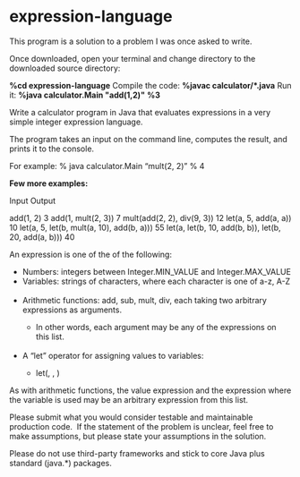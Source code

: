 # expression-language
This program is a solution to a problem I was once asked to write.

Once downloaded, open your terminal and change directory to the downloaded source directory:
<p>
<b>%cd expression-language</b>
Compile the code:
<b>%javac calculator/*.java</b>
Run it:
<b>%java calculator.Main "add(1,2)"</b>
<b>%3</b>
</p>
<p>
Write a calculator program in Java that evaluates expressions in a very simple integer expression language.   
</p>
<p>
The program takes an input on the command line, computes the result, and prints it to the console. 

For example:
% java calculator.Main “mult(2, 2)”
% 4
</p>

<b>Few more examples:</b>
<p>
Input                                                Output

add(1, 2)                                                 3
add(1, mult(2, 3))                                        7
mult(add(2, 2), div(9, 3))                               12
let(a, 5, add(a, a))                                     10
let(a, 5, let(b, mult(a, 10), add(b, a)))                55
let(a, let(b, 10, add(b, b)), let(b, 20, add(a, b)))     40
</p>

An expression is one of the of the following:
<ul>
 <li>Numbers: integers between Integer.MIN_VALUE and Integer.MAX_VALUE</li>
 <li>Variables: strings of characters, where each character is one of a-z, A-Z</li>
 <li>Arithmetic functions: add, sub, mult, div, each taking two arbitrary expressions as arguments.</li>
   <ul>
        <li>In other words, each argument may be any of the expressions on this list.</li>
    </ul>
 <li> A “let” operator for assigning values to variables:</li>
    <ul>
        <li>let(<variable name>, <value expression>, <expression where variable is used>)</li>
    </ul>
</ul>
<p>
As with arithmetic functions, the value expression and the expression where the variable is used
may be an arbitrary expression from this list. 
</p>
<p>
Please submit what you would consider testable and maintainable production code. 
If the statement of the problem is unclear, feel free to make assumptions,
but please state your assumptions in the solution.  
</p>
Please do not use third-party frameworks and stick to core Java plus standard (java.*) packages.
